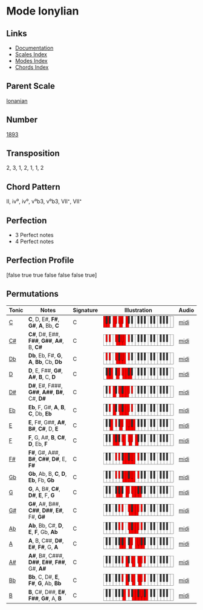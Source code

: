 # Mode Ionylian

## Links

- [Documentation](README.md)
- [Scales Index](Scales.md)
- [Modes Index](Modes.md)
- [Chords Index](Chords.md)

## Parent Scale

[Ionanian](ScaleIonanian.md)

## Number

[1893](https://ianring.com/musictheory/scales/1893)

## Transposition

2, 3, 1, 2, 1, 1, 2

## Chord Pattern

II, iv⁰, iv⁰, v⁰b3, v⁰b3, VII⁺, VII⁺

## Perfection

- 3 Perfect notes
- 4 Perfect notes

## Perfection Profile

[false true true false false false true]

## Permutations

| Tonic | Notes | Signature | Illustration | Audio |
|-------|-------|-----------|--------------|-------|
| [C](ModeCNaturalIonylian.md) | **C**, D, E#, **F#**, **G#**, **A**, Bb, **C** | C | ![CNaturalIonylian](ModeCNaturalIonylian.png) | [midi](https://github.com/edipermadi/music/blob/main/docs/ModeCNaturalIonylian.mid?raw=true) |
| [C#](ModeCSharpIonylian.md) | **C#**, D#, E##, **F##**, **G##**, **A#**, B, **C#** | C | ![CSharpIonylian](ModeCSharpIonylian.png) | [midi](https://github.com/edipermadi/music/blob/main/docs/ModeCSharpIonylian.mid?raw=true) |
| [Db](ModeDFlatIonylian.md) | **Db**, Eb, F#, **G**, **A**, **Bb**, Cb, **Db** | C | ![DFlatIonylian](ModeDFlatIonylian.png) | [midi](https://github.com/edipermadi/music/blob/main/docs/ModeDFlatIonylian.mid?raw=true) |
| [D](ModeDNaturalIonylian.md) | **D**, E, F##, **G#**, **A#**, **B**, C, **D** | C | ![DNaturalIonylian](ModeDNaturalIonylian.png) | [midi](https://github.com/edipermadi/music/blob/main/docs/ModeDNaturalIonylian.mid?raw=true) |
| [D#](ModeDSharpIonylian.md) | **D#**, E#, F###, **G##**, **A##**, **B#**, C#, **D#** | C | ![DSharpIonylian](ModeDSharpIonylian.png) | [midi](https://github.com/edipermadi/music/blob/main/docs/ModeDSharpIonylian.mid?raw=true) |
| [Eb](ModeEFlatIonylian.md) | **Eb**, F, G#, **A**, **B**, **C**, Db, **Eb** | C | ![EFlatIonylian](ModeEFlatIonylian.png) | [midi](https://github.com/edipermadi/music/blob/main/docs/ModeEFlatIonylian.mid?raw=true) |
| [E](ModeENaturalIonylian.md) | **E**, F#, G##, **A#**, **B#**, **C#**, D, **E** | C | ![ENaturalIonylian](ModeENaturalIonylian.png) | [midi](https://github.com/edipermadi/music/blob/main/docs/ModeENaturalIonylian.mid?raw=true) |
| [F](ModeFNaturalIonylian.md) | **F**, G, A#, **B**, **C#**, **D**, Eb, **F** | C | ![FNaturalIonylian](ModeFNaturalIonylian.png) | [midi](https://github.com/edipermadi/music/blob/main/docs/ModeFNaturalIonylian.mid?raw=true) |
| [F#](ModeFSharpIonylian.md) | **F#**, G#, A##, **B#**, **C##**, **D#**, E, **F#** | C | ![FSharpIonylian](ModeFSharpIonylian.png) | [midi](https://github.com/edipermadi/music/blob/main/docs/ModeFSharpIonylian.mid?raw=true) |
| [Gb](ModeGFlatIonylian.md) | **Gb**, Ab, B, **C**, **D**, **Eb**, Fb, **Gb** | C | ![GFlatIonylian](ModeGFlatIonylian.png) | [midi](https://github.com/edipermadi/music/blob/main/docs/ModeGFlatIonylian.mid?raw=true) |
| [G](ModeGNaturalIonylian.md) | **G**, A, B#, **C#**, **D#**, **E**, F, **G** | C | ![GNaturalIonylian](ModeGNaturalIonylian.png) | [midi](https://github.com/edipermadi/music/blob/main/docs/ModeGNaturalIonylian.mid?raw=true) |
| [G#](ModeGSharpIonylian.md) | **G#**, A#, B##, **C##**, **D##**, **E#**, F#, **G#** | C | ![GSharpIonylian](ModeGSharpIonylian.png) | [midi](https://github.com/edipermadi/music/blob/main/docs/ModeGSharpIonylian.mid?raw=true) |
| [Ab](ModeAFlatIonylian.md) | **Ab**, Bb, C#, **D**, **E**, **F**, Gb, **Ab** | C | ![AFlatIonylian](ModeAFlatIonylian.png) | [midi](https://github.com/edipermadi/music/blob/main/docs/ModeAFlatIonylian.mid?raw=true) |
| [A](ModeANaturalIonylian.md) | **A**, B, C##, **D#**, **E#**, **F#**, G, **A** | C | ![ANaturalIonylian](ModeANaturalIonylian.png) | [midi](https://github.com/edipermadi/music/blob/main/docs/ModeANaturalIonylian.mid?raw=true) |
| [A#](ModeASharpIonylian.md) | **A#**, B#, C###, **D##**, **E##**, **F##**, G#, **A#** | C | ![ASharpIonylian](ModeASharpIonylian.png) | [midi](https://github.com/edipermadi/music/blob/main/docs/ModeASharpIonylian.mid?raw=true) |
| [Bb](ModeBFlatIonylian.md) | **Bb**, C, D#, **E**, **F#**, **G**, Ab, **Bb** | C | ![BFlatIonylian](ModeBFlatIonylian.png) | [midi](https://github.com/edipermadi/music/blob/main/docs/ModeBFlatIonylian.mid?raw=true) |
| [B](ModeBNaturalIonylian.md) | **B**, C#, D##, **E#**, **F##**, **G#**, A, **B** | C | ![BNaturalIonylian](ModeBNaturalIonylian.png) | [midi](https://github.com/edipermadi/music/blob/main/docs/ModeBNaturalIonylian.mid?raw=true) |
